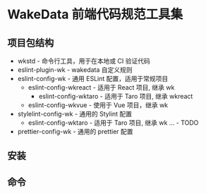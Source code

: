 # WakeData 前端代码规范工具集

## 项目包结构

- wkstd                    - 命令行工具，用于在本地或 CI 验证代码
- eslint-plugin-wk         - wakedata 自定义规则
- eslint-config-wk         - 通用 ESLint 配置，适用于常规项目
  - eslint-config-wkreact    - 适用于 React 项目, 继承 wk
    - eslint-config-wktaro   - 适用于 Taro 项目, 继承 wkreact
  - eslint-config-wkvue      - 使用于 Vue 项目，继承 wk 
- stylelint-config-wk      - 通用的 Stylint 配置
  - eslint-config-wktaro   - 适用于 Taro 项目, 继承 wk
  ...                      - TODO
- prettier-config-wk       - 通用的 prettier 配置

## 安装

## 命令
